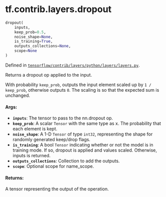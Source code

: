 <div itemscope itemtype="http://developers.google.com/ReferenceObject">
<meta itemprop="name" content="tf.contrib.layers.dropout" />
</div>

# tf.contrib.layers.dropout

``` python
dropout(
    inputs,
    keep_prob=0.5,
    noise_shape=None,
    is_training=True,
    outputs_collections=None,
    scope=None
)
```



Defined in [`tensorflow/contrib/layers/python/layers/layers.py`](https://www.tensorflow.org/code/tensorflow/contrib/layers/python/layers/layers.py).

Returns a dropout op applied to the input.

With probability `keep_prob`, outputs the input element scaled up by
`1 / keep_prob`, otherwise outputs `0`.  The scaling is so that the expected
sum is unchanged.

#### Args:

* <b>`inputs`</b>: The tensor to pass to the nn.dropout op.
* <b>`keep_prob`</b>: A scalar `Tensor` with the same type as x. The probability
    that each element is kept.
* <b>`noise_shape`</b>: A 1-D `Tensor` of type `int32`, representing the
    shape for randomly generated keep/drop flags.
* <b>`is_training`</b>: A bool `Tensor` indicating whether or not the model
    is in training mode. If so, dropout is applied and values scaled.
    Otherwise, inputs is returned.
* <b>`outputs_collections`</b>: Collection to add the outputs.
* <b>`scope`</b>: Optional scope for name_scope.


#### Returns:

  A tensor representing the output of the operation.